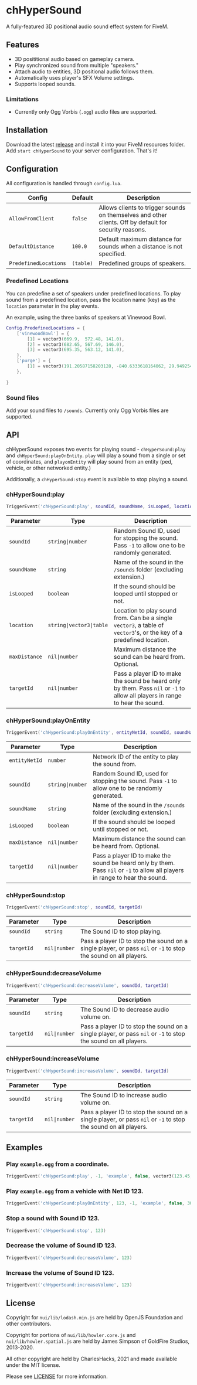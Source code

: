# chHyperSound

A fully-featured 3D positional audio sound effect system for FiveM.

## Features

- 3D posititional audio based on gameplay camera.
- Play synchronized sound from multiple "speakers."
- Attach audio to entities, 3D positional audio follows them.
- Automatically uses player's SFX Volume settings.
- Supports looped sounds.

### Limitations

- Currently only Ogg Vorbis (`.ogg`) audio files are supported.

## Installation

Download the latest [release](https://github.com/charleshacks/chHyperSound/releases) and install it into your FiveM resources folder. Add `start chHyperSound` to your server configuration. That's it!

## Configuration

All configuration is handled through `config.lua`.

| Config | Default | Description |
| - | - | - |
| `AllowFromClient` | `false` | Allows clients to trigger sounds on themselves and other clients. Off by default for security reasons.
| `DefaultDistance` | `100.0` | Default maximum distance for sounds when a distance is not specified.
| `PredefinedLocations` | `(table)` | Predefined groups of speakers.

### Predefined Locations

You can predefine a set of speakers under predefined locations. To play sound from a predefined location, pass the location name (key) as the `location` parameter in the play events.

An example, using the three banks of speakers at Vinewood Bowl.

```lua
Config.PredefinedLocations = {
    ['vinewoodBowl'] = {
        [1] = vector3(669.9,  572.48, 141.0),
        [2] = vector3(682.65, 567.69, 146.0),
        [3] = vector3(695.35, 563.12, 141.0),
    },
    ['purge'] = {
        [1] = vector3(191.20587158203128, -840.6333618164062, 29.94925498962402),
    },
    
}
```

### Sound files

Add your sound files to `/sounds`. Currently only Ogg Vorbis files are supported.

## API

chHyperSound exposes two events for playing sound - `chHyperSound:play` and `chHyperSound:playOnEntity`. `play` will play a sound from a single or set of coordinates, and `playonEntity` will play sound from an entity (ped, vehicle, or other networked entity.)

Additionally, a `chHyperSound:stop` event is available to stop playing a sound.

### chHyperSound:play

```lua
TriggerEvent('chHyperSound:play', soundId, soundName, isLooped, location, maxDistance, targetId)
```

| Parameter | Type | Description |
| - | - | - |
| `soundId` | `string\|number` | Random Sound ID, used for stopping the sound. Pass `-1` to allow one to be randomly generated.
| `soundName` | `string` | Name of the sound in the `/sounds` folder (excluding extension.)
| `isLooped` | `boolean` | If the sound should be looped until stopped or not.
| `location` | `string\|vector3\|table` | Location to play sound from. Can be a single `vector3`, a table of `vector3`'s, or the key of a predefined location.
| `maxDistance` | `nil\|number` | Maximum distance the sound can be heard from. Optional.
| `targetId` | `nil\|number` | Pass a player ID to make the sound be heard only by them. Pass `nil` or `-1` to allow all players in range to hear the sound.

### chHyperSound:playOnEntity

```lua
TriggerEvent('chHyperSound:playOnEntity', entityNetId, soundId, soundName, isLooped, maxDistance, targetId)
```

| Parameter | Type | Description |
| - | - | - |
| `entityNetId` | `number` | Network ID of the entity to play the sound from.
| `soundId` | `string\|number` | Random Sound ID, used for stopping the sound. Pass `-1` to allow one to be randomly generated.
| `soundName` | `string` | Name of the sound in the `/sounds` folder (excluding extension.)
| `isLooped` | `boolean` | If the sound should be looped until stopped or not.
| `maxDistance` | `nil\|number` | Maximum distance the sound can be heard from. Optional.
| `targetId` | `nil\|number` | Pass a player ID to make the sound be heard only by them. Pass `nil` or `-1` to allow all players in range to hear the sound.

### chHyperSound:stop

```lua
TriggerEvent('chHyperSound:stop', soundId, targetId)
```

| Parameter | Type | Description |
| - | - | - |
| `soundId` | `string` | The Sound ID to stop playing.
| `targetId` | `nil\|number` | Pass a player ID to stop the sound on a single player, or pass `nil` or `-1` to stop the sound on all players.

### chHyperSound:decreaseVolume

```lua
TriggerEvent('chHyperSound:decreaseVolume', soundId, targetId)
```

| Parameter | Type | Description |
| - | - | - |
| `soundId` | `string` | The Sound ID to decrease audio volume on.
| `targetId` | `nil\|number` | Pass a player ID to stop the sound on a single player, or pass `nil` or `-1` to stop the sound on all players.

### chHyperSound:increaseVolume

```lua
TriggerEvent('chHyperSound:increaseVolume', soundId, targetId)
```

| Parameter | Type | Description |
| - | - | - |
| `soundId` | `string` | The Sound ID to increase audio volume on.
| `targetId` | `nil\|number` | Pass a player ID to stop the sound on a single player, or pass `nil` or `-1` to stop the sound on all players.

## Examples

### Play `example.ogg` from a coordinate.

```lua
TriggerEvent('chHyperSound:play', -1, 'example', false, vector3(123.45, 678.90, 64.0), 30.0)
```

### Play `example.ogg` from a vehicle with Net ID 123.

```lua
TriggerEvent('chHyperSound:playOnEntity', 123, -1, 'example', false, 30.0)
```

### Stop a sound with Sound ID 123.

```lua
TriggerEvent('chHyperSound:stop', 123)
```

### Decrease the volume of Sound ID 123.

```lua
TriggerEvent('chHyperSound:decreaseVolume', 123)
```

### Increase the volume of Sound ID 123.

```lua
TriggerEvent('chHyperSound:increaseVolume', 123)
```

## License

Copyright for `nui/lib/lodash.min.js` are held by OpenJS Foundation and other contributors.

Copyright for portions of `nui/lib/howler.core.js` and `nui/lib/howler.spatial.js` are held by James Simpson of GoldFire Studios, 2013-2020.

All other copyright are held by CharlesHacks, 2021 and made available under the MIT license.

Please see [LICENSE](LICENSE) for more information.
